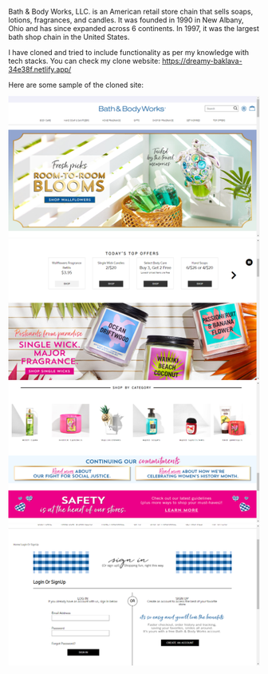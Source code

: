 Bath & Body Works, LLC. is an American retail store chain that sells soaps, lotions, fragrances, and candles. It was founded in 1990 in New Albany, Ohio and has since expanded across 6 continents. In 1997, it was the largest bath shop chain in the United States. 

I have cloned and tried to include functionality as per my knowledge with tech stacks. You can check my clone website: https://dreamy-baklava-34e38f.netlify.app/

Here are some sample of the cloned site: 

![](assets/Screenshot%20(106).png)
![](assets/Screenshot%20(107).png)
![](assets/Screenshot%20(108).png)
![](assets/Screenshot%20(109).png)
